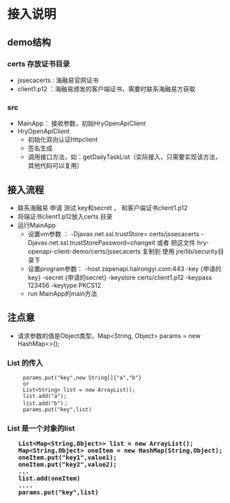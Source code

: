 # 接入说明
## demo结构
### certs 存放证书目录
* jssecacerts : 海融易官网证书
* client1.p12 ：海融易颁发的客户端证书，需要时联系海融易方获取
### src
* MainApp： 接收参数，初始HryOpenApiClient 
* HryOpenApiClient 
  * 初始化双向认证httpclient
  * 签名生成
  * 调用接口方法，如：getDailyTaskList（实际接入，只需要实现该方法，其他代码可以复用）

## 接入流程
* 联系海融易 申请 测试 key和secret ， 和客户端证书client1.p12
* 将端证书client1.p12放入certs 目录
* 运行MainApp
   * 设置vm参数 ：  -Djavax.net.ssl.trustStore= certs/jssecacerts -Djavax.net.ssl.trustStorePassword=changeit 或者 把这文件 hry-openapi-client-demo/certs/jssecacerts 复制到 使用 jre/lib/security目录下
   * 设置program参数： -host zopenapi.hairongyi.com:443 -key {申请的key} -secret {申请的secret} -keystore certs/client1.p12 -keypass 123456 -keytype PKCS12
   *  run MainApp的main方法 
   
   
## 注点意
*  请求参数的值是Object类型，Map<String, Object> params = new HashMap<>();

###  List<String> 的传入
```
     params.put("key",new String[]{"a","b"}
     or
     List<String> list = new ArrayList();
     list.add("a");
     list.add("b")；
     params.put("key",list)
```

###  List<Object> 是一个对象的list
```
   List<Map<String,Object>> list = new ArrayList();
   Map<String,Object> oneItem = new HashMap(String,Object);
   oneItem.put("key1",value1);
   oneItem.put("key2",value2);
   ...
   list.add(oneItem)
   ....
   params.put("key",list)
```

